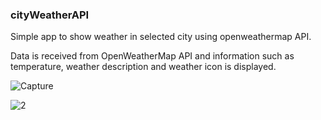 ### cityWeatherAPI
Simple app to show weather in selected city using openweathermap API.

Data is received from OpenWeatherMap API and information such as 
temperature, weather description and weather icon is displayed.

![Capture](https://user-images.githubusercontent.com/34137527/187246585-bfe6a90c-1f59-40c1-8f50-510d7feb2e68.PNG)

![2](https://user-images.githubusercontent.com/34137527/187246612-f42da55c-4d00-49fe-b2a5-d23c615ae692.PNG)
